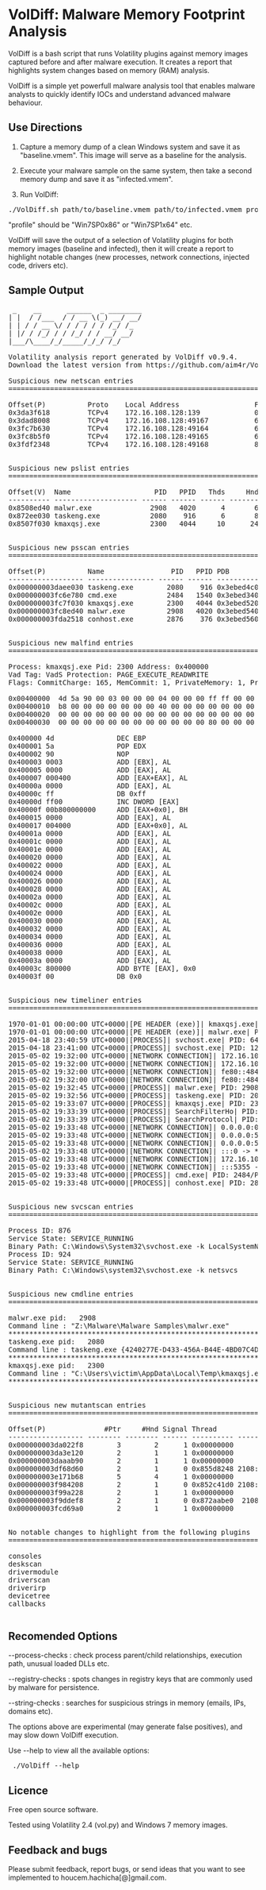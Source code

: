 
VolDiff: Malware Memory Footprint Analysis
==========================================

VolDiff is a bash script that runs Volatility plugins against memory images captured before and after malware execution. It creates a report that highlights system changes based on memory (RAM) analysis.

VolDiff is a simple yet powerfull malware analysis tool that enables malware analysts to quickly identify IOCs and understand advanced malware behaviour.

Use Directions
----------------

1. Capture a memory dump of a clean Windows system and save it as "baseline.vmem". This image will serve as a baseline for the analysis.

2. Execute your malware sample on the same system, then take a second memory dump and save it as "infected.vmem".

3. Run VolDiff:
<pre>
./VolDiff.sh path/to/baseline.vmem path/to/infected.vmem profile
</pre>
"profile" should be "Win7SP0x86" or "Win7SP1x64" etc.

VolDiff will save the output of a selection of Volatility plugins for both memory images (baseline and infected), then it will create a report to highlight notable changes (new processes, network connections, injected code, drivers etc).


Sample Output
---------------
<pre>
 _    __      ______  _ ________
| |  / /___  / / __ \(_) __/ __/
| | / / __ \/ / / / / / /_/ /_  
| |/ / /_/ / / /_/ / / __/ __/  
|___/\____/_/_____/_/_/ /_/     

Volatility analysis report generated by VolDiff v0.9.4.
Download the latest version from https://github.com/aim4r/VolDiff/.

Suspicious new netscan entries
=========================================================================

Offset(P)          Proto    Local Address                  Foreign Address      State            Pid      Owner          Created
0x3da3f618         TCPv4    172.16.108.128:139             0.0.0.0:0            LISTENING        4        System         
0x3dad8008         TCPv4    172.16.108.128:49167           62.24.131.168:80     CLOSED           924      svchost.exe    
0x3fc7b630         TCPv4    172.16.108.128:49164           65.55.50.157:443     CLOSED           924      svchost.exe    
0x3fc8b5f0         TCPv4    172.16.108.128:49165           62.24.131.168:80     CLOSED           924      svchost.exe    
0x3fdf2348         TCPv4    172.16.108.128:49168           87.236.215.151:80    CLOSED           2108     explorer.exe   


Suspicious new pslist entries
=========================================================================

Offset(V)  Name                    PID   PPID   Thds     Hnds   Sess  Wow64 Start                          Exit                          
---------- -------------------- ------ ------ ------ -------- ------ ------ ------------------------------ ------------------------------
0x8508ed40 malwr.exe              2908   4020      4       64      1      0 2015-05-02 19:32:45 UTC+0000                                 
0x872ee030 taskeng.exe            2080    916      6       85      1      0 2015-05-02 19:32:56 UTC+0000                                 
0x8507f030 kmaxqsj.exe            2300   4044     10      243      1      0 2015-05-02 19:33:07 UTC+0000 


Suspicious new psscan entries
=========================================================================

Offset(P)          Name                PID   PPID PDB        Time created                   Time exited                   
------------------ ---------------- ------ ------ ---------- ------------------------------ ------------------------------
0x000000003daee030 taskeng.exe        2080    916 0x3ebed4c0 2015-05-02 19:32:56 UTC+0000                                 
0x000000003fc6e780 cmd.exe            2484   1540 0x3ebed340 2015-05-02 19:33:48 UTC+0000   2015-05-02 19:33:48 UTC+0000  
0x000000003fc7f030 kmaxqsj.exe        2300   4044 0x3ebed520 2015-05-02 19:33:07 UTC+0000                                 
0x000000003fc8ed40 malwr.exe          2908   4020 0x3ebed540 2015-05-02 19:32:45 UTC+0000                                 
0x000000003fda2518 conhost.exe        2876    376 0x3ebed560 2015-05-02 19:33:48 UTC+0000   2015-05-02 19:33:48 UTC+0000  


Suspicious new malfind entries
=========================================================================

Process: kmaxqsj.exe Pid: 2300 Address: 0x400000
Vad Tag: VadS Protection: PAGE_EXECUTE_READWRITE
Flags: CommitCharge: 165, MemCommit: 1, PrivateMemory: 1, Protection: 6

0x00400000  4d 5a 90 00 03 00 00 00 04 00 00 00 ff ff 00 00   MZ..............
0x00400010  b8 00 00 00 00 00 00 00 40 00 00 00 00 00 00 00   ........@.......
0x00400020  00 00 00 00 00 00 00 00 00 00 00 00 00 00 00 00   ................
0x00400030  00 00 00 00 00 00 00 00 00 00 00 00 80 00 00 00   ................

0x400000 4d               DEC EBP
0x400001 5a               POP EDX
0x400002 90               NOP
0x400003 0003             ADD [EBX], AL
0x400005 0000             ADD [EAX], AL
0x400007 000400           ADD [EAX+EAX], AL
0x40000a 0000             ADD [EAX], AL
0x40000c ff               DB 0xff
0x40000d ff00             INC DWORD [EAX]
0x40000f 00b800000000     ADD [EAX+0x0], BH
0x400015 0000             ADD [EAX], AL
0x400017 004000           ADD [EAX+0x0], AL
0x40001a 0000             ADD [EAX], AL
0x40001c 0000             ADD [EAX], AL
0x40001e 0000             ADD [EAX], AL
0x400020 0000             ADD [EAX], AL
0x400022 0000             ADD [EAX], AL
0x400024 0000             ADD [EAX], AL
0x400026 0000             ADD [EAX], AL
0x400028 0000             ADD [EAX], AL
0x40002a 0000             ADD [EAX], AL
0x40002c 0000             ADD [EAX], AL
0x40002e 0000             ADD [EAX], AL
0x400030 0000             ADD [EAX], AL
0x400032 0000             ADD [EAX], AL
0x400034 0000             ADD [EAX], AL
0x400036 0000             ADD [EAX], AL
0x400038 0000             ADD [EAX], AL
0x40003a 0000             ADD [EAX], AL
0x40003c 800000           ADD BYTE [EAX], 0x0
0x40003f 00               DB 0x0


Suspicious new timeliner entries
=========================================================================

1970-01-01 00:00:00 UTC+0000|[PE HEADER (exe)]| kmaxqsj.exe| Process: kmaxqsj.exe/PID: 2300/PPID: 4044/Process POffset: 0x3fc7f030/DLL Base: 0x00400000
1970-01-01 00:00:00 UTC+0000|[PE HEADER (exe)]| malwr.exe| Process: malwr.exe/PID: 2908/PPID: 4020/Process POffset: 0x3fc8ed40/DLL Base: 0x00400000
2015-04-18 23:40:59 UTC+0000|[PROCESS]| svchost.exe| PID: 640/PPID: 516/POffset: 0x3dd6bb70
2015-04-18 23:41:00 UTC+0000|[PROCESS]| svchost.exe| PID: 1228/PPID: 516/POffset: 0x3da31968
2015-05-02 19:32:00 UTC+0000|[NETWORK CONNECTION]| 172.16.108.128:1900 -> *:*| 3084/UDPv4//0x3db82140
2015-05-02 19:32:00 UTC+0000|[NETWORK CONNECTION]| 172.16.108.128:58385 -> *:*| 3084/UDPv4//0x3d8473f0
2015-05-02 19:32:00 UTC+0000|[NETWORK CONNECTION]| fe80::4847:83c0:c352:feac:1900 -> *:*| 3084/UDPv6//0x3fd62f50
2015-05-02 19:32:00 UTC+0000|[NETWORK CONNECTION]| fe80::4847:83c0:c352:feac:58383 -> *:*| 3084/UDPv6//0x3db2ba68
2015-05-02 19:32:45 UTC+0000|[PROCESS]| malwr.exe| PID: 2908/PPID: 4020/POffset: 0x3fc8ed40
2015-05-02 19:32:56 UTC+0000|[PROCESS]| taskeng.exe| PID: 2080/PPID: 916/POffset: 0x3daee030
2015-05-02 19:33:07 UTC+0000|[PROCESS]| kmaxqsj.exe| PID: 2300/PPID: 4044/POffset: 0x3fc7f030
2015-05-02 19:33:39 UTC+0000|[PROCESS]| SearchFilterHo| PID: 2168/PPID: 2608/POffset: 0x3fa12030
2015-05-02 19:33:39 UTC+0000|[PROCESS]| SearchProtocol| PID: 3852/PPID: 2608/POffset: 0x3fa10b68
2015-05-02 19:33:48 UTC+0000|[NETWORK CONNECTION]| 0.0.0.0:0 -> *:*| 1228/UDPv4//0x3db4c1a0
2015-05-02 19:33:48 UTC+0000|[NETWORK CONNECTION]| 0.0.0.0:5355 -> *:*| 1228/UDPv4//0x3fccf320
2015-05-02 19:33:48 UTC+0000|[NETWORK CONNECTION]| 0.0.0.0:5355 -> *:*| 1228/UDPv4//0x3fccf6b0
2015-05-02 19:33:48 UTC+0000|[NETWORK CONNECTION]| :::0 -> *:*| 1228/UDPv6//0x3db4c1a0
2015-05-02 19:33:48 UTC+0000|[NETWORK CONNECTION]| 172.16.108.128:68 -> *:*| 756/UDPv4//0x3fdcacd8
2015-05-02 19:33:48 UTC+0000|[NETWORK CONNECTION]| :::5355 -> *:*| 1228/UDPv6//0x3fccf320
2015-05-02 19:33:48 UTC+0000|[PROCESS]| cmd.exe| PID: 2484/PPID: 1540/POffset: 0x3fc6e780 End: 2015-05-02 19:33:48 UTC+0000
2015-05-02 19:33:48 UTC+0000|[PROCESS]| conhost.exe| PID: 2876/PPID: 376/POffset: 0x3fda2518 End: 2015-05-02 19:33:48 UTC+0000


Suspicious new svcscan entries
=========================================================================

Process ID: 876
Service State: SERVICE_RUNNING
Binary Path: C:\Windows\System32\svchost.exe -k LocalSystemNetworkRestricted
Process ID: 924
Service State: SERVICE_RUNNING
Binary Path: C:\Windows\system32\svchost.exe -k netsvcs


Suspicious new cmdline entries
=========================================================================

malwr.exe pid:   2908
Command line : "Z:\Malware\Malware Samples\malwr.exe"
************************************************************************
taskeng.exe pid:   2080
Command line : taskeng.exe {4240277E-D433-456A-B44E-4BD07C4DB325}
************************************************************************
kmaxqsj.exe pid:   2300
Command line : "C:\Users\victim\AppData\Local\Temp\kmaxqsj.exe"
************************************************************************


Suspicious new mutantscan entries
=========================================================================

Offset(P)              #Ptr     #Hnd Signal Thread           CID Name
------------------ -------- -------- ------ ---------- --------- ----
0x000000003da022f8        3        2      1 0x00000000           HGFSMUTEX
0x000000003da3e120        2        1      1 0x00000000           5827a689a8a470200835d840817112f0
0x000000003daaab90        2        1      1 0x00000000           WininetProxyRegistryMutex
0x000000003df68d60        2        1      0 0x855d8248 2108:1140 41df362a3f3d701bb5b5749a3e43f484
0x000000003e171b68        5        4      1 0x00000000           d3b1bbc7-c020-4056-9ded-7c6f40b5a2fc
0x000000003f984208        2        1      0 0x852c41d0 2108:3712 ad1751de900a1713cecd716adfda611f
0x000000003f99a228        2        1      1 0x00000000           WininetStartupMutex
0x000000003f9ddef8        2        1      0 0x872aabe0  2108:668 cb16681dee85a67993f0759da19566be
0x000000003fcd69a0        2        1      1 0x00000000           WininetConnectionMutex


No notable changes to highlight from the following plugins
===========================================================================

consoles
deskscan
drivermodule
driverscan
driverirp
devicetree
callbacks

</pre>

Recomended Options
-------------------
 --process-checks : check process parent/child relationships, execution path, unusual loaded DLLs etc.
 
 --registry-checks : spots changes in registry keys that are commonly used by malware for persistence.
 
 --string-checks : searches for suspicious strings in memory (emails, IPs, domains etc).

The options above are experimental (may generate false positives), and may slow down VolDiff execution.

Use --help to view all the available options: <pre> ./VolDiff --help </pre>

Licence
--------
Free open source software. 

Tested using Volatility 2.4 (vol.py) and Windows 7 memory images.

Feedback and bugs
-------------------
Please submit feedback, report bugs, or send ideas that you want to see implemented to houcem.hachicha[@]gmail.com.
